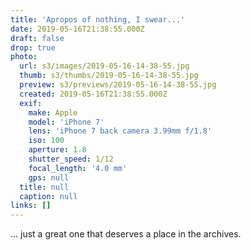 ```yaml
---
title: 'Apropos of nothing, I swear...'
date: 2019-05-16T21:38:55.000Z
draft: false
drop: true
photo:
  url: s3/images/2019-05-16-14-38-55.jpg
  thumb: s3/thumbs/2019-05-16-14-38-55.jpg
  preview: s3/previews/2019-05-16-14-38-55.jpg
  created: 2019-05-16T21:38:55.000Z
  exif:
    make: Apple
    model: 'iPhone 7'
    lens: 'iPhone 7 back camera 3.99mm f/1.8'
    iso: 100
    aperture: 1.8
    shutter_speed: 1/12
    focal_length: '4.0 mm'
    gps: null
  title: null
  caption: null
links: []
---
```


... just a great one that deserves a place in the archives.
